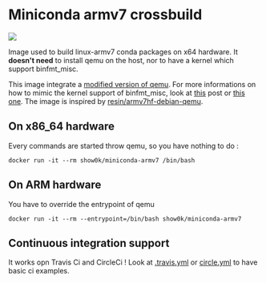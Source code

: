 # Miniconda armv7 crossbuild
[![](http://dockeri.co/image/show0k/miniconda-armv7)](https://hub.docker.com/r/show0k/miniconda-armv7/)

Image used to build linux-armv7 conda packages on x64 hardware. 
It **doesn't need** to install qemu on the host, nor to have a kernel which support binfmt_misc.

This image integrate a [modified version of qemu](https://github.com/resin-io/qemu). For more informations on how to mimic the kernel support of binfmt_misc, look at [this](https://resin.io/blog/building-arm-containers-on-any-x86-machine-even-dockerhub/) post or [this one](https://github.com/dockerparis/trusted-cross-build). The image is inspired by [resin/armv7hf-debian-qemu](https://github.com/resin-io-projects/armv7hf-debian-qemu).

## On x86_64 hardware
Every commands are started throw qemu, so you have nothing to do :

`docker run -it --rm show0k/miniconda-armv7 /bin/bash`

## On ARM hardware
You have to override the entrypoint of qemu

`docker run -it --rm --entrypoint=/bin/bash show0k/miniconda-armv7`

## Continuous integration support
It works opn Travis Ci and CircleCi ! Look at [.travis.yml](.travis.yml) or [circle.yml](circle.yml) to have basic ci examples.